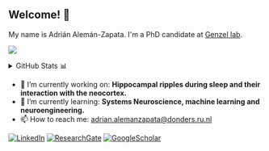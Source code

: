 ## Welcome! :wave: 

My name is Adrián Alemán-Zapata. I'm a PhD candidate at [Genzel lab](https://www.genzellab.com/). 

![](https://komarev.com/ghpvc/?username=Aleman-Z&color=green)

<details>
  - <summary>GitHub Stats 📊</summary>
  <img src = "https://github-readme-stats.vercel.app/api?username=Aleman-Z&show_icons=true&theme=calm&layout=compact&custom_title=Aleman-Z GitHub stats">
  <img src = "https://github-readme-stats.vercel.app/api/top-langs/?username=Aleman-Z&theme=calm">
</details>

- 🔭 I’m currently working on: __Hippocampal ripples during sleep and their interaction with the neocortex.__
- 🌱 I’m currently learning: __Systems Neuroscience, machine learning and neuroengineering.__
- 📫 How to reach me: adrian.alemanzapata@donders.ru.nl


<a href="https://www.linkedin.com/in/aleman-zapata/" target="_blank"><img alt="LinkedIn" src="https://img.shields.io/badge/linkedin-%230077B5.svg?&style=for-the-badge&logo=linkedin&logoColor=white" /></a> [![ResearchGate](https://img.shields.io/badge/ResearchGate-%231DA1F2.svg?style=for-the-badge&logo=ResearchGate&logoColor=white&color=success)](https://www.researchgate.net/profile/Adrian-Aleman-Zapata) [![GoogleScholar](https://img.shields.io/badge/GoogleScholar-%231DA1F2.svg?style=for-the-badge&logo=GoogleScholar&logoColor=blue&color=red)](https://scholar.google.com/citations?user=vBGkDD8AAAAJ&hl=en)




<!--
**Aleman-Z/Aleman-Z** is a ✨ _special_ ✨ repository because its `README.md` (this file) appears on your GitHub profile.

Here are some ideas to get you started:

- 🔭 I’m currently working on ...
- 🌱 I’m currently learning ...
- 👯 I’m looking to collaborate on ...
- 🤔 I’m looking for help with ...
- 💬 Ask me about ...
- 📫 How to reach me: ...
- 😄 Pronouns: ...
- ⚡ Fun fact: ...
-->
